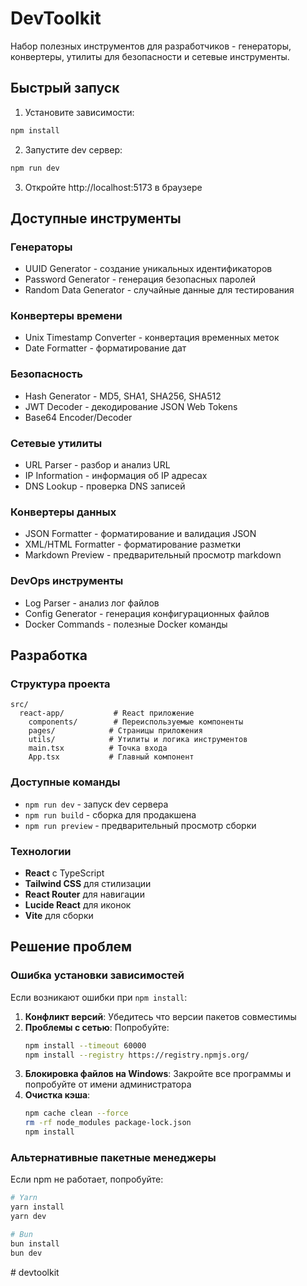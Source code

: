 # DevToolkit

Набор полезных инструментов для разработчиков - генераторы, конвертеры, утилиты для безопасности и сетевые инструменты.

## Быстрый запуск

1. Установите зависимости:
```bash
npm install
```

2. Запустите dev сервер:
```bash
npm run dev
```

3. Откройте http://localhost:5173 в браузере

## Доступные инструменты

### Генераторы
- UUID Generator - создание уникальных идентификаторов
- Password Generator - генерация безопасных паролей  
- Random Data Generator - случайные данные для тестирования

### Конвертеры времени
- Unix Timestamp Converter - конвертация временных меток
- Date Formatter - форматирование дат

### Безопасность
- Hash Generator - MD5, SHA1, SHA256, SHA512
- JWT Decoder - декодирование JSON Web Tokens
- Base64 Encoder/Decoder

### Сетевые утилиты
- URL Parser - разбор и анализ URL
- IP Information - информация об IP адресах
- DNS Lookup - проверка DNS записей

### Конвертеры данных
- JSON Formatter - форматирование и валидация JSON
- XML/HTML Formatter - форматирование разметки
- Markdown Preview - предварительный просмотр markdown

### DevOps инструменты
- Log Parser - анализ лог файлов
- Config Generator - генерация конфигурационных файлов
- Docker Commands - полезные Docker команды

## Разработка

### Структура проекта
```
src/
  react-app/           # React приложение
    components/        # Переиспользуемые компоненты
    pages/            # Страницы приложения
    utils/            # Утилиты и логика инструментов
    main.tsx          # Точка входа
    App.tsx           # Главный компонент
```

### Доступные команды

- `npm run dev` - запуск dev сервера
- `npm run build` - сборка для продакшена  
- `npm run preview` - предварительный просмотр сборки

### Технологии

- **React** с TypeScript
- **Tailwind CSS** для стилизации
- **React Router** для навигации
- **Lucide React** для иконок
- **Vite** для сборки

## Решение проблем

### Ошибка установки зависимостей

Если возникают ошибки при `npm install`:

1. **Конфликт версий**: Убедитесь что версии пакетов совместимы
2. **Проблемы с сетью**: Попробуйте:
   ```bash
   npm install --timeout 60000
   npm install --registry https://registry.npmjs.org/
   ```
3. **Блокировка файлов на Windows**: Закройте все программы и попробуйте от имени администратора
4. **Очистка кэша**:
   ```bash
   npm cache clean --force
   rm -rf node_modules package-lock.json
   npm install
   ```

### Альтернативные пакетные менеджеры

Если npm не работает, попробуйте:

```bash
# Yarn
yarn install
yarn dev

# Bun  
bun install
bun dev
```
#   d e v t o o l k i t  
 